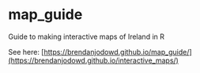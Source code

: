 # map_guide
Guide to making interactive maps of Ireland in R

See here: [https://brendanjodowd.github.io/map_guide/](https://brendanjodowd.github.io/interactive_maps/)
